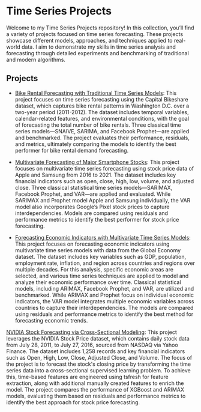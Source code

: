 # Time Series Projects

Welcome to my Time Series Projects repository! In this collection, you’ll find a variety of projects focused on time series forecasting. These projects showcase different models, approaches, and techniques applied to real-world data. I aim to demonstrate my skills in time series analysis and forecasting through detailed experiments and benchmarking of traditional and modern algorithms.

## Projects

- [Bike Rental Forecasting with Traditional Time Series Models](https://github.com/Sandrog112/Time-Series-Projects/blob/main/Bike%20Rental%20Forecasting%20-%20Traditional%20TS%20Models.ipynb): This project focuses on time series forecasting using the Capital Bikeshare dataset, which captures bike rental patterns in Washington D.C. over a two-year period (2011-2012). The dataset includes temporal variables, calendar-related features, and environmental conditions, with the goal of forecasting the total number of bike rentals. Three classical time series models—SNAIVE, SARIMA, and Facebook Prophet—are applied and benchmarked. The project evaluates their performance, residuals, and metrics, ultimately comparing the models to identify the best performer for bike rental demand forecasting.


- [Multivariate Forecasting of Major Smartphone Stocks](https://github.com/Sandrog112/Time-Series-Projects/blob/main/Multivariate%20Forecasting%20of%20Smartphone%20Stocks.ipynb): This project focuses on multivariate time series forecasting using stock price data of Apple and Samsung from 2016 to 2021. The dataset includes key financial indicators such as open, close, high, low, volume, and adjusted close. Three classical statistical time series models—SARIMAX, Facebook Prophet, and VAR—are applied and evaluated. While SARIMAX and Prophet model Apple and Samsung individually, the VAR model also incorporates Google’s Pixel stock prices to capture interdependencies. Models are compared using residuals and performance metrics to identify the best performer for stock price forecasting.


- [Forecasting Economic Indicators with Multivariate Time Series Models](https://github.com/Sandrog112/Time-Series-Projects/blob/main/Forecasting%20Economic%20Indicators%20-%20Multivariate%20TS%20Models.ipynb): This project focuses on forecasting economic indicators using multivariate time series models with data from the Global Economy dataset. The dataset includes key variables such as GDP, population, employment rate, inflation, and region across countries and regions over multiple decades. For this analysis, specific economic areas are selected, and various time series techniques are applied to model and analyze their economic performance over time. Classical statistical models, including ARIMAX, Facebook Prophet, and VAR, are utilized and benchmarked. While ARIMAX and Prophet focus on individual economic indicators, the VAR model integrates multiple economic variables across countries to capture their interdependencies. The models are compared using residuals and performance metrics to identify the best method for forecasting economic trends.


[NVIDIA Stock Forecasting via Cross-Sectional Modeling](https://github.com/Sandrog112/Time-Series-Projects/blob/main/NVIDIA%20Stock%20Forecasting%20via%20Cross-Sectional%20Modeling.ipynb): This project leverages the NVIDIA Stock Price dataset, which contains daily stock data from July 28, 2011, to July 27, 2016, sourced from NASDAQ via Yahoo Finance. The dataset includes 1,258 records and key financial indicators such as Open, High, Low, Close, Adjusted Close, and Volume. The focus of the project is to forecast the stock's closing price by transforming the time series data into a cross-sectional supervised learning problem. To achieve this, time-based features are engineered using tsfresh for feature extraction, along with additional manually created features to enrich the model. The project compares the performance of XGBoost and ARIMAX models, evaluating them based on residuals and performance metrics to identify the best approach for stock price forecasting.
